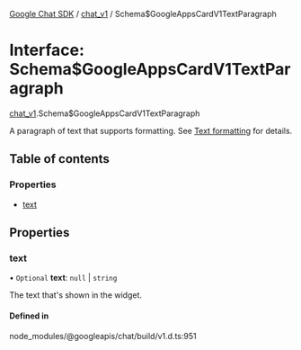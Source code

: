 [Google Chat SDK](../README.md) / [chat\_v1](../modules/chat_v1.md) / Schema$GoogleAppsCardV1TextParagraph

# Interface: Schema$GoogleAppsCardV1TextParagraph

[chat_v1](../modules/chat_v1.md).Schema$GoogleAppsCardV1TextParagraph

A paragraph of text that supports formatting. See [Text formatting](workspace/add-ons/concepts/widgets#text_formatting") for details.

## Table of contents

### Properties

- [text](chat_v1.Schema_GoogleAppsCardV1TextParagraph.md#text)

## Properties

### text

• `Optional` **text**: ``null`` \| `string`

The text that's shown in the widget.

#### Defined in

node_modules/@googleapis/chat/build/v1.d.ts:951
